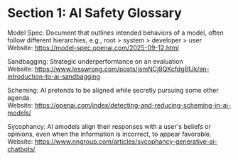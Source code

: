 # Section 1: AI Safety Glossary

Model Spec: Document that outlines intended behaviors of a model, often follow different hierarchies, e.g., root > system > developer > user </br>
Website: https://model-spec.openai.com/2025-09-12.html

Sandbagging: Strategic underperformance on an evaluation </br>
Website: https://www.lesswrong.com/posts/jsmNCj9QKcfdg8fJk/an-introduction-to-ai-sandbagging

Scheming: AI pretends to be aligned while secretly pursuing some other agenda.</br>
Website: https://openai.com/index/detecting-and-reducing-scheming-in-ai-models/

Sycophancy: AI amodels align their responses with a user's beliefs or opinions, even when the information is incorrect, to appear favorable. </br>
Website: https://www.nngroup.com/articles/sycophancy-generative-ai-chatbots/

